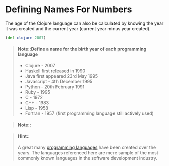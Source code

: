 # Defining Names For Numbers

The age of the Clojure language can also be calculated by knowing the year it was created and the current year (current year minus year created).


```clojure
(def clojure 2007)
```

> #### Note::Define a name for the birth year of each programming language
> * Clojure - 2007
> * Haskell first released in 1990
> * Java first appeared 23rd May 1995
> * Javascript - 4th December 1995
> * Python - 20th February 1991
> * Ruby - 1995
> * C - 1972
> * C++ - 1983
> * Lisp - 1958
> * Fortran - 1957 (first programming language still actively used)



> #### Note::



> #### Hint::
> A great many [programming languages](https://en.wikipedia.org/wiki/List_of_programming_languages) have been created over the years.  The languages referenced here are mere sample of the most commonly known languages in the software development industry.

